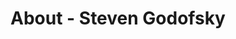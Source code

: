 ---
id: steven_godofsky
permalink: "/about/steven_godofsky"
full_name: Steven Godofsky
title: About - Steven Godofsky
role: Network Engineer
image: 
about: Steven loves problem solving, perl, and client-server programming. He is a
  recent MBA grad from Georgetown and received his bachelor's degree from Rochester
  Institute of Technology in network and systems administration.
github: 
linkedin: 
featimg: "/assets/aboutBanner1.jpg"
layout: about/profile
---